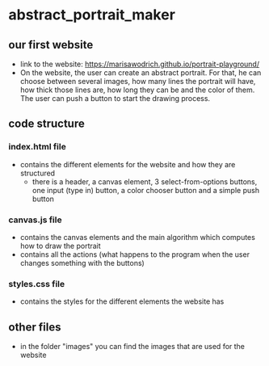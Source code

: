 # abstract_portrait_maker
## our first website 
* link to the website: https://marisawodrich.github.io/portrait-playground/
* On the website, the user can create an abstract portrait. For that, he can choose between several images, how many lines the portrait will have, how thick those lines are, how long they can be and the color of them. The user can push a button to start the drawing process.

## code structure
### index.html file
* contains the different elements for the website and how they are structured
  * there is a header, a canvas element, 3 select-from-options buttons, one input (type in) button, a color chooser button and a simple push button
### canvas.js file
* contains the canvas elements and the main algorithm which computes how to draw the portrait
* contains all the actions (what happens to the program when the user changes something with the buttons)
### styles.css file
* contains the styles for the different elements the website has
 
## other files 
* in the folder "images" you can find the images that are used for the website
